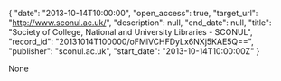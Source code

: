 {
  "date": "2013-10-14T10:00:00", 
  "open_access": true, 
  "target_url": "http://www.sconul.ac.uk/", 
  "description": null, 
  "end_date": null, 
  "title": "Society of College, National and University Libraries - SCONUL", 
  "record_id": "20131014T100000/oFMlVCHFDyLx6NXj5KAE5Q==", 
  "publisher": "sconul.ac.uk", 
  "start_date": "2013-10-14T10:00:00Z"
}

None